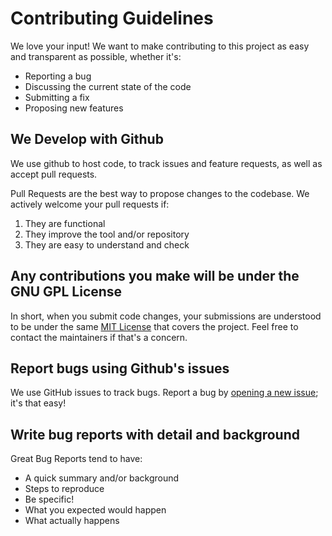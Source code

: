 # Contributing Guidelines

We love your input! We want to make contributing to this project as easy and transparent as possible, whether it's:

- Reporting a bug
- Discussing the current state of the code
- Submitting a fix
- Proposing new features

## We Develop with Github

We use github to host code, to track issues and feature requests, as well as accept pull requests.

Pull Requests are the best way to propose changes to the codebase. We actively welcome your pull requests if:

1. They are functional
2. They improve the tool and/or repository
3. They are easy to understand and check

## Any contributions you make will be under the GNU GPL License

In short, when you submit code changes, your submissions are understood to be under the same [MIT License](https://choosealicense.com/licenses/gpl-3.0/) that covers the project. Feel free to contact the maintainers if that's a concern.

## Report bugs using Github's issues

We use GitHub issues to track bugs. Report a bug by [opening a new issue](https://github.com/ItsLogic/Xbox-Achievement-Unlocker/issues/new); it's that easy!

## Write bug reports with detail and background

Great Bug Reports tend to have:

- A quick summary and/or background
- Steps to reproduce
- Be specific!
- What you expected would happen
- What actually happens
